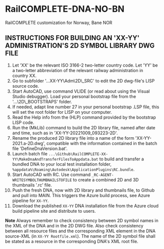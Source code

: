# RailCOMPLETE-DNA-NO-BN
RailCOMPLETE customization for Norway, Bane NOR

## INSTRUCTIONS FOR BUILDING AN 'XX-YY' ADMINISTRATION'S 2D SYMBOL LIBRARY DWG FILE

1. Let 'XX' be the relevant ISO 3166-2 two-letter country code. Let 'YY' be a two-letter abbreviation of the relevant railway administration in country XX.
2. Go to subfolder '...XX-YY\Adm\2D\\_SRC' to edit the 2D dwg-file's LISP source code.
3. Start AutoCAD, use command VLIDE (or read about using the Visual Studio debugger). Load your personal bootstrap file from the '...\2D\\_BOOTSTRAPS' folder.
4. If needed, adapt line number 27 in your personal bootstrap .LSP file, this will set the root folder for LISP on your computer.
5. Read the Help info from the (HLP) command provided by the bootstrap LISP code.
6. Run the (MkLib) command to build the 2D library file, named after date and time, such as in 'XX-YY-20221009_093223-2D'.
7. Rename the produced 2D library file into a name of the form 'XX-YY-2021.a-2D.dwg', compatible with the information contained in the batch file 'DefineDnaVersion.bat'.
8. Launch batch file `...\Github\RailCOMPLETE-XX-YY\MakeDnaAndTransferFilesToAppdata.bat` to build and transfer a bundled DNA to your local test installation folder, `%appdata%\Roaming\Autodesk\ApplicationPlugins\RC.bundle`.
9. Start AutoCAD with RC. Use command `_RC-AGENT-WRITESYMBOLTHUMBNAILSTOFILE` to create a combined 2D and 3D thumbnails '.rc' file.
10. Push the fresh DNA, now with 2D library and thumbnails file, to Github and pull into MAIN. This triggers the Azure build process, see Azure pipeline for `XX-YY`.
11. Download the published `XX-YY` DNA installation file from the Azure cloud build pipeline site and distribute to users.

**Note** Always remember to check consistency between 2D symbol names in the XML of the DNA and in the 2D DWG file. Also check consistency between all resource files and the corresponding XML element in the DNA source-XML (in `XX-YY Rootfile.xml`). The name of the 2D symbol file shall be stated as a resource in the corresponding DNA's XML root file.
